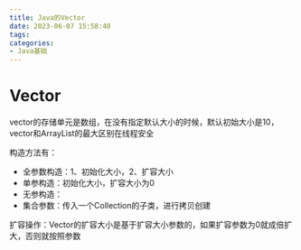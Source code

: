 ```yaml
---
title: Java的Vector
date: 2023-06-07 15:58:40
tags:
categories: 
- Java基础
---
```

# Vector
vector的存储单元是数组，在没有指定默认大小的时候，默认初始大小是10，vector和ArrayList的最大区别在线程安全

构造方法有：
- 全参数构造：1、初始化大小，2、扩容大小
- 单参构造：初始化大小，扩容大小为0
- 无参构造：
- 集合参数：传入一个Collection的子类，进行拷贝创建

扩容操作：Vector的扩容大小是基于扩容大小参数的，如果扩容参数为0就成倍扩大，否则就按照参数
